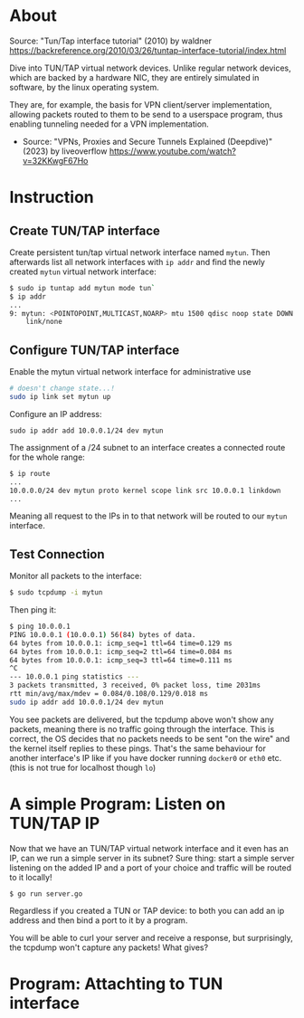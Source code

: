 

# About
Source: "Tun/Tap interface tutorial" (2010) by waldner https://backreference.org/2010/03/26/tuntap-interface-tutorial/index.html

Dive into TUN/TAP virtual network devices. Unlike regular network devices, which are backed by a hardware NIC, they are entirely simulated in software, by the linux operating system.

They are, for example, the basis for VPN client/server implementation, allowing packets routed to them to be send to a userspace program, thus enabling tunneling needed for a VPN implementation.
- Source: "VPNs, Proxies and Secure Tunnels Explained (Deepdive)" (2023) by liveoverflow https://www.youtube.com/watch?v=32KKwgF67Ho 

# Instruction
## Create TUN/TAP interface
Create persistent tun/tap virtual network interface named `mytun`. Then afterwards list all network interfaces with `ip addr` and find the newly created `mytun` virtual network interface:
```sh
$ sudo ip tuntap add mytun mode tun`
$ ip addr
...
9: mytun: <POINTOPOINT,MULTICAST,NOARP> mtu 1500 qdisc noop state DOWN group default qlen 500
    link/none 
```

## Configure TUN/TAP interface
Enable the mytun virtual network interface for administrative use
```sh
# doesn't change state...!
sudo ip link set mytun up
```

Configure an IP address:
```
sudo ip addr add 10.0.0.1/24 dev mytun
```
The assignment of a /24 subnet to an interface creates a connected route for the whole range:
```sh
$ ip route
...
10.0.0.0/24 dev mytun proto kernel scope link src 10.0.0.1 linkdown
... 
```
Meaning all request to the IPs in to that network will be routed to our `mytun` interface.

## Test Connection
Monitor all packets to the interface:
```sh
$ sudo tcpdump -i mytun
```
Then ping it:
```sh
$ ping 10.0.0.1
PING 10.0.0.1 (10.0.0.1) 56(84) bytes of data.
64 bytes from 10.0.0.1: icmp_seq=1 ttl=64 time=0.129 ms
64 bytes from 10.0.0.1: icmp_seq=2 ttl=64 time=0.084 ms
64 bytes from 10.0.0.1: icmp_seq=3 ttl=64 time=0.111 ms
^C
--- 10.0.0.1 ping statistics ---
3 packets transmitted, 3 received, 0% packet loss, time 2031ms
rtt min/avg/max/mdev = 0.084/0.108/0.129/0.018 ms
sudo ip addr add 10.0.0.1/24 dev mytun
```

 You see packets are delivered, but the tcpdump above won't show any packets, meaning there is no traffic going through the interface. This is correct, the OS decides that no packets needs to be sent "on the wire" and the kernel itself replies to these pings. That's the same behaviour for another interface's IP like if you have docker running `docker0` or `eth0` etc. (this is not true for localhost though `lo`)
 
# A simple Program: Listen on TUN/TAP IP
Now that we have an TUN/TAP virtual network interface and it even has an IP, can we run a simple server in its subnet?
Sure thing: start a simple server listening on the added IP and a port of your choice and traffic will be routed to it locally!

```
$ go run server.go
```
Regardless if you created a TUN or TAP device: to both you can add an ip address and then bind a port to it by a program.

You will be able to curl your server and receive a response, but surprisingly, the tcpdump won't capture any packets! What gives?

# Program: Attachting to TUN interface


